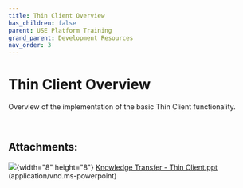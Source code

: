 ```yaml
---
title: Thin Client Overview
has_children: false
parent: USE Platform Training
grand_parent: Development Resources
nav_order: 3
---
```


# Thin Client Overview

Overview of the implementation of the basic Thin Client functionality.

 

## Attachments:

![](assets/images/icons/bullet_blue.gif){width="8" height="8"} [Knowledge Transfer - Thin Client.ppt](/assets/attachments/3801323/3899405.ppt) (application/vnd.ms-powerpoint)

